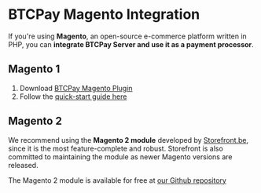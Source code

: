 # BTCPay Magento Integration

If you're using **Magento**, an open-source e-commerce platform written in PHP, you can **integrate BTCPay Server and use it as a payment processor**.

## Magento 1

1. Download [BTCPay Magento Plugin](https://github.com/btcpayserver/magento-plugin)
2. Follow the [quick-start guide here](https://github.com/btcpayserver/magento-plugin/blob/master/GUIDE.md)

## Magento 2

We recommend using the **Magento 2 module** developed by [Storefront.be](https://www.storefront.be), since it is the most feature-complete and robust. Storefront is also committed to maintaining the module as newer Magento versions are released.

The Magento 2 module is available for free at [our Github repository](https://github.com/btcpayserver/magento2-plugin)
